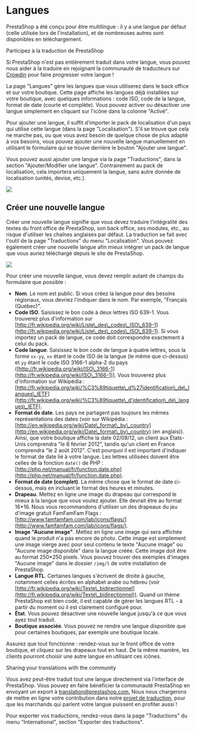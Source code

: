 # Langues

PrestaShop a été conçu pour être multilingue : il y a une langue par défaut (celle utilisée lors de l'installation), et de nombreuses autres sont disponibles en téléchargement.

Participez à la traduction de PrestaShop

Si PrestaShop n'est pas entièrement traduit dans votre langue, vous pouvez nous aider à la traduire en rejoignant la communauté de traducteurs sur [Crowdin](https://crowdin.com/project/prestashop-official) pour faire progresser votre langue !

La page "Langues" gère les langues que vous utiliserez dans le back office et sur votre boutique. Cette page affiche les langues déjà installées sur votre boutique, avec quelques informations : code ISO, code de la langue, format de date (courte et complète). Vous pouvez activer ou désactiver une langue simplement en cliquant sur l'icône dans la colonne "Activé".

Pour ajouter une langue, il suffit d'importer le pack de localisation d'un pays qui utilise cette langue (dans la page "Localisation"). S'il se trouve que cela ne marche pas, ou que vous avez besoin de quelque chose de plus adapté à vos besoins, vous pouvez ajouter une nouvelle langue manuellement en utilisant le formulaire qui se trouve derrière le bouton "Ajouter une langue".

Vous pouvez aussi ajouter une langue via la page "Traductions", dans la section "Ajouter/Modifier une langue". Contrairement au pack de localisation, cela importera uniquement la langue, sans autre donnée de localisation (unités, devise, etc.).

![](../../../../.gitbook/assets/64225447.png)

## Créer une nouvelle langue <a href="langues-creerunenouvellelangue" id="langues-creerunenouvellelangue"></a>

Créer une nouvelle langue signifie que vous devez traduire l'intégralité des textes du front office de PrestaShop, son back office, ses modules, etc., au risque d'utiliser les chaînes anglaises par défaut. La traduction se fait avec l'outil de la page "Traductions" du menu "Localisation". Vous pouvez également créer une nouvelle langue afin mieux intégrer un pack de langue que vous auriez téléchargé depuis le site de PrestaShop.

![](../../../../.gitbook/assets/64225448.png)

Pour créer une nouvelle langue, vous devez remplir autant de champs du formulaire que possible :

* **Nom**. Le nom est public. Si vous créez la langue pour des besoins régionaux, vous devriez l'indiquer dans le nom. Par exemple, "Français (Québec)".
* **Code ISO**. Saisissez le bon code à deux lettres ISO 639-1. Vous trouverez plus d'information sur [http://fr.wikipedia.org/wiki/Liste\_des\_codes\_ISO\_639-1](http://fr.wikipedia.org/wiki/Liste\_des\_codes\_ISO\_639-1). Si vous importez un pack de langue, ce code doit correspondre exactement à celui du pack.
* **Code langue**. Saisissez le bon code de langue à quatre lettres, sous la forme `xx-yy`, `xx` étant le code ISO de la langue (le même que ci-dessus) et `yy` étant le code ISO 3166-1 alpha-2 du pays ([http://fr.wikipedia.org/wiki/ISO\_3166-1](http://fr.wikipedia.org/wiki/ISO\_3166-1)). Vous trouverez plus d'information sur Wikipédia : [http://fr.wikipedia.org/wiki/%C3%89tiquette\_d%27identification\_de\_langues\_IETF](http://fr.wikipedia.org/wiki/%C3%89tiquette\_d'identification\_de\_langues\_IETF).
* **Format de date**. Les pays ne partagent pas toujours les mêmes représentations des dates (voir sur Wikipédia : [http://en.wikipedia.org/wiki/Date\_format\_by\_country](http://en.wikipedia.org/wiki/Date\_format\_by\_country) (en anglais)). Ainsi, que votre boutique affiche la date 02/08/12, un client aux États-Unis comprendra "le 8 février 2012", tandis qu'un client en France comprendra "le 2 août 2012". C'est pourquoi il est important d'indiquer le format de date lié à votre langue. Les lettres utilisées doivent être celles de la fonction `date()` de PHP : [http://php.net/manual/fr/function.date.php](http://php.net/manual/fr/function.date.php).
* **Format de date (complet)**. La même chose que le format de date ci-dessus, mais en incluant le format des heures et minutes.
* **Drapeau**. Mettez en ligne une image du drapeau qui correspond le mieux à la langue que vous voulez ajouter. Elle devrait être au format 16\*16. Nous vous recommandons d'utiliser un des drapeaux du jeu d'image gratuit FamFamFam Flags : [http://www.famfamfam.com/lab/icons/flags/](http://www.famfamfam.com/lab/icons/flags/).
* **Image "Aucune image"**. Mettez en ligne une image qui sera affichée quand le produit n'a pas encore de photo. Cette image est simplement une image vierge avec pour seul contenu le texte "Aucune image" ou "Aucune image disponible" dans la langue créée. Cette image doit être au format 250\*250 pixels. Vous pouvez trouver des exemples d'images "Aucune image" dans le dossier `/img/l` de votre installation de PrestaShop.
* **Langue RTL**. Certaines langues s'écrivent de droite à gauche, notamment celles écrites en alphabet arabe ou hébreu (voir [http://fr.wikipedia.org/wiki/Texte\_bidirectionnel](http://fr.wikipedia.org/wiki/Texte\_bidirectionnel)). Quand un thème PrestaShop est bien codé, il est capable de gérer les langues RTL - à partir du moment où il est clairement configuré pour.
* **État**. Vous pouvez désactiver une nouvelle langue jusqu'à ce que vous ayez tout traduit.
* **Boutique associée**. Vous pouvez ne rendre une langue disponible que pour certaines boutiques, par exemple une boutique locale.

Assurez que tout fonctionne : rendez-vous sur le front office de votre boutique, et cliquez sur les drapeaux tout en haut. De la même manière, les clients pourront choisir une autre langue en utilisant ces icônes.

Sharing your translations with the community

Vous avez peut-être traduit tout une langue directement via l'interface de PrestaShop. Vous pouvez en faire bénéficier la communauté PrestaShop en envoyant un export à [translation@prestashop.com.](mailto:translation@prestashop.com.) Nous nous chargerons de mettre en ligne votre contribution dans notre [projet de traduction](https://crowdin.com/project/prestashop-official), pour que les marchands qui parlent votre langue puissent en profiter aussi !

Pour exporter vos traductions, rendez-vous dans la page "Traductions" du menu "International", section "Exporter des traductions".
